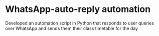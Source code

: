 # WhatsApp-auto-reply automation
Developed an automation script in Python that responds to user queries over WhatsApp and sends
them their class timetable for the day
